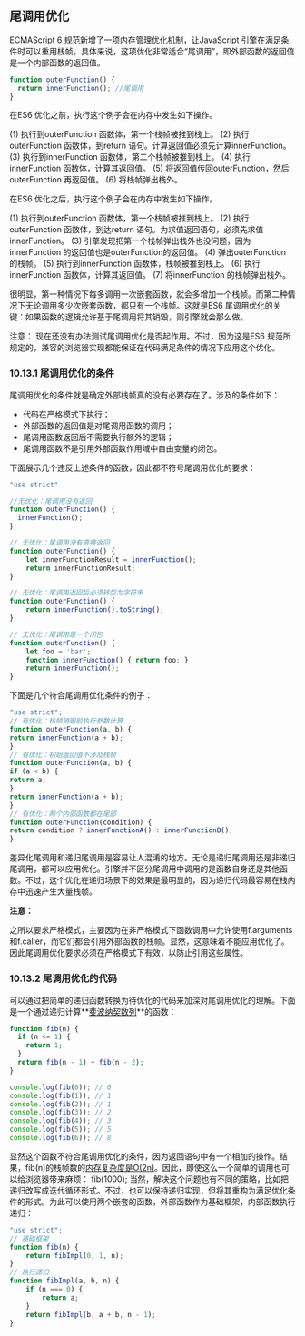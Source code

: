 ## 尾调用优化

ECMAScript 6 规范新增了一项内存管理优化机制，让JavaScript 引擎在满足条件时可以重用栈帧。具体来说，这项优化非常适合“尾调用”，即外部函数的返回值是一个内部函数的返回值。

```javascript
function outerFunction() {
  return innerFunction(); //尾调用
}
```

在ES6 优化之前，执行这个例子会在内存中发生如下操作。

(1) 执行到outerFunction 函数体，第一个栈帧被推到栈上。
(2) 执行outerFunction 函数体，到return 语句。计算返回值必须先计算innerFunction。
(3) 执行到innerFunction 函数体，第二个栈帧被推到栈上。
(4) 执行innerFunction 函数体，计算其返回值。
(5) 将返回值传回outerFunction，然后outerFunction 再返回值。
(6) 将栈帧弹出栈外。

在ES6 优化之后，执行这个例子会在内存中发生如下操作。

(1) 执行到outerFunction 函数体，第一个栈帧被推到栈上。
(2) 执行outerFunction 函数体，到达return 语句。为求值返回语句，必须先求值innerFunction。
(3) 引擎发现把第一个栈帧弹出栈外也没问题，因为innerFunction 的返回值也是outerFunction的返回值。
(4) 弹出outerFunction 的栈帧。
(5) 执行到innerFunction 函数体，栈帧被推到栈上。
(6) 执行innerFunction 函数体，计算其返回值。
(7) 将innerFunction 的栈帧弹出栈外。

很明显，第一种情况下每多调用一次嵌套函数，就会多增加一个栈帧。而第二种情况下无论调用多少次嵌套函数，都只有一个栈帧。这就是ES6 尾调用优化的关键：如果函数的逻辑允许基于尾调用将其销毁，则引擎就会那么做。

注意： 现在还没有办法测试尾调用优化是否起作用。不过，因为这是ES6 规范所规定的，兼容的浏览器实现都能保证在代码满足条件的情况下应用这个优化。

### 10.13.1 尾调用优化的条件

尾调用优化的条件就是确定外部栈帧真的没有必要存在了。涉及的条件如下：

* 代码在严格模式下执行；
* 外部函数的返回值是对尾调用函数的调用；
* 尾调用函数返回后不需要执行额外的逻辑；
* 尾调用函数不是引用外部函数作用域中自由变量的闭包。

下面展示几个违反上述条件的函数，因此都不符号尾调用优化的要求：

```javascript
"use strict"

//无优化：尾调用没有返回
function outerFunction() {
  innerFunction();
}

// 无优化：尾调用没有直接返回
function outerFunction() {
	let innerFunctionResult = innerFunction();
	return innerFunctionResult;
}

// 无优化：尾调用返回后必须转型为字符串
function outerFunction() {
	return innerFunction().toString();
}

// 无优化：尾调用是一个闭包
function outerFunction() {
	let foo = 'bar';
	function innerFunction() { return foo; }
	return innerFunction();
}


```

下面是几个符合尾调用优化条件的例子：

```javascript
"use strict";
// 有优化：栈帧销毁前执行参数计算
function outerFunction(a, b) {
return innerFunction(a + b);
}
// 有优化：初始返回值不涉及栈帧
function outerFunction(a, b) {
if (a < b) {
return a;
}
return innerFunction(a + b);
}
// 有优化：两个内部函数都在尾部
function outerFunction(condition) {
return condition ? innerFunctionA() : innerFunctionB();
}
```

差异化尾调用和递归尾调用是容易让人混淆的地方。无论是递归尾调用还是非递归尾调用，都可以应用优化。引擎并不区分尾调用中调用的是函数自身还是其他函数。不过，这个优化在递归场景下的效果是最明显的，因为递归代码最容易在栈内存中迅速产生大量栈帧。



**注意：**

之所以要求严格模式，主要因为在非严格模式下函数调用中允许使用f.arguments和f.caller，而它们都会引用外部函数的栈帧。显然，这意味着不能应用优化了。因此尾调用优化要求必须在严格模式下有效，以防止引用这些属性。



### 10.13.2 尾调用优化的代码

可以通过把简单的递归函数转换为待优化的代码来加深对尾调用优化的理解。下面是一个通过递归计算**[斐波纳契数列]()**的函数：

```javascript
function fib(n) {
  if (n <= 1) {
    return 1;
  }
  return fib(n - 1) + fib(n - 2);
}

console.log(fib(0)); // 0
console.log(fib(1)); // 1
console.log(fib(2)); // 1
console.log(fib(3)); // 2
console.log(fib(4)); // 3
console.log(fib(5)); // 5
console.log(fib(6)); // 8
```

显然这个函数不符合尾调用优化的条件，因为返回语句中有一个相加的操作。结果，fib(n)的栈帧数的[内存复杂度是O(2n)](http://wangzaifa.com/2020/05/12/%E6%97%B6%E9%97%B4%E5%A4%8D%E6%9D%82%E5%BA%A6%E5%92%8C%E7%A9%BA%E9%97%B4%E5%A4%8D%E6%9D%82%E5%BA%A6/)。因此，即使这么一个简单的调用也可以给浏览器带来麻烦：
fib(1000);
当然，解决这个问题也有不同的策略，比如把递归改写成迭代循环形式。不过，也可以保持递归实现，但将其重构为满足优化条件的形式。为此可以使用两个嵌套的函数，外部函数作为基础框架，内部函数执行递归：

```javascript
"use strict";
// 基础框架
function fib(n) {
	return fibImpl(0, 1, n);
}
// 执行递归
function fibImpl(a, b, n) {
	if (n === 0) {
		return a;
	}
	return fibImpl(b, a + b, n - 1);
}
```

















